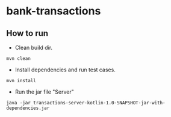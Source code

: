 # bank-transactions

## How to run 

- Clean build dir. 

`mvn clean`

- Install dependencies and run test cases.

` mvn install `

- Run the jar file "Server" 
 
 `java -jar transactions-server-kotlin-1.0-SNAPSHOT-jar-with-dependencies.jar `